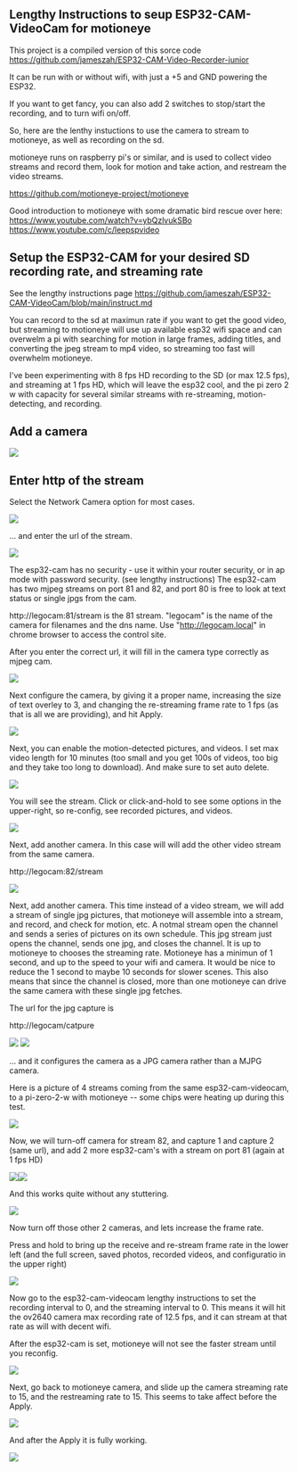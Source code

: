 
##  Lengthy Instructions to seup ESP32-CAM-VideoCam for motioneye

This project is a compiled version of this sorce code
<https://github.com/jameszah/ESP32-CAM-Video-Recorder-junior>

It can be run with or without wifi, with just a +5 and GND powering the ESP32.

If you want to get fancy, you can also add 2 switches to stop/start the recording, and to turn wifi on/off.

So, here are the lenthy instuctions to use the camera to stream to motioneye, as well as recording on the sd.

motioneye runs on raspberry pi's or similar, and is used to collect video streams and record them, look for motion and take action, and restream the video streams.

<https://github.com/motioneye-project/motioneye>

Good introduction to motioneye with some dramatic bird rescue over here:
<https://www.youtube.com/watch?v=ybQzlvukSBo>
<https://www.youtube.com/c/leepspvideo>

## Setup the ESP32-CAM for your desired SD recording rate, and streaming rate

See the lengthy instructions page <https://github.com/jameszah/ESP32-CAM-VideoCam/blob/main/instruct.md>

You can record to the sd at maximun rate if you want to get the good video, but streaming to motioneye will use up available esp32 wifi space and can overwelm a pi with searching for motion in large frames, adding titles, and converting the jpeg stream to mp4 video, so streaming too fast will overwhelm motioneye.

I've been experimenting with 8 fps HD recording to the SD (or max 12.5 fps), and streaming at 1 fps HD, which will leave the esp32 cool, and the pi zero 2 w with capacity for several similar streams with re-streaming, motion-detecting, and recording.

##  Add a camera

<img src="./motioneye/1.jpg">
   
##  Enter http of the stream

Select the Network Camera option for most cases.  

<img src="./motioneye/2.jpg">

... and enter the url of the stream.

<img src="./motioneye/3.jpg">

The esp32-cam has no security - use it within your router security, or in ap mode with password security. (see lengthy instructions)
The esp32-cam has two mjpeg streams on port 81 and 82, and port 80 is free to look at text status or single jpgs from the cam.

http://legocam:81/stream is the 81 stream.  "legocam" is the name of the camera for filenames and the dns name.  Use "http://legocam.local" in chrome browser to access the control site.

After you enter the correct url, it will fill in the camera type correctly as mjpeg cam.

<img src="./motioneye/4.jpg">

Next configure the camera, by giving it a proper name, increasing the size of text overley to 3, and changing the re-streaming frame rate to 1 fps (as that is all we are providing), and hit Apply.

<img src="./motioneye/5.jpg">

Next, you can enable the motion-detected pictures, and videos.  I set max video length for 10 minutes (too small and you get 100s of videos, too big and they take too long to download).  And make sure to set auto delete.  

<img src="./motioneye/6.jpg">

You will see the stream.  Click or click-and-hold to see some options in the upper-right, so re-config, see recorded pictures, and videos.

<img src="./motioneye/7.jpg">

Next, add another camera.  In this case will will add the other video stream from the same camera.

http://legocam:82/stream 

<img src="./motioneye/8.jpg">

Next, add another camera.  This time instead of a video stream, we will add a stream of single jpg pictures, that motioneye will assemble into a stream, and record, and check for motion, etc.  A notmal stream open the channel and sends a series of pictures on its own schedule.  This jpg stream just opens the channel, sends one jpg, and closes the channel.  It is up to motioneye to chooses the streaming rate.  Motioneye has a minimun of 1 second, and up to the speed to your wifi and camera.  It would be nice to reduce the 1 second to maybe 10 seconds for slower scenes.  This also means that since the channel is closed, more than one motioneye can drive the same camera with these single jpg fetches.

The url for the jpg capture is

http://legocam/catpure

<img src="./motioneye/9.jpg">
<img src="./motioneye/10.jpg">

... and it configures the camera as a JPG camera rather than a MJPG camera.

Here is a picture of 4 streams coming from the same esp32-cam-videocam, to a pi-zero-2-w with motioneye -- some chips were heating up during this test.

<img src="./motioneye/12.jpg">

Now, we will turn-off camera for stream 82, and capture 1 and capture 2 (same url), and add 2 more esp32-cam's with a stream on port 81 (again at 1 fps HD)

<img src="./motioneye/13.jpg"><img src="./motioneye/15.jpg">

And this works quite without any stuttering.

<img src="./motioneye/16.jpg">

Now turn off those other 2 cameras, and lets increase the frame rate.

Press and hold to bring up the receive and re-stream frame rate in the lower left (and the full screen, saved photos, recorded videos, and configuratio in the upper right)

<img src="./motioneye/17.jpg">

Now go to the esp32-cam-videocam lengthy instructions to set the recording interval to 0, and the streaming interval to 0.  This means it will hit the ov2640 camera max recording rate of 12.5 fps, and it can stream at that rate as will with decent wifi.

After the esp32-cam is set, motioneye will not see the faster stream until you reconfig.

<img src="./motioneye/18.jpg">

Next, go back to motioneye camera, and slide up the camera streaming rate to 15, and the restreaming rate to 15.  This seems to take affect before the Apply.

<img src="./motioneye/19.jpg">

And after the Apply it is fully working.

<img src="./motioneye/20.jpg">



